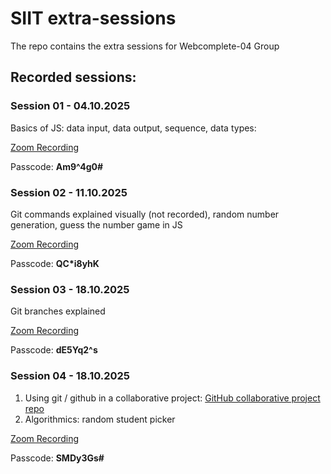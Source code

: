 # SIIT extra-sessions

The repo contains the extra sessions for Webcomplete-04 Group 

## Recorded sessions: 

### Session 01 - 04.10.2025
Basics of JS: data input, data output, sequence, data types:

[Zoom Recording](https://scoalainformala.zoom.us/rec/share/ft_bbQw6uXmaD_J4FBgQ2SiKTFbBebxR-PNSUYX8CyWeiDNukX6FH6Wp2RJYyxbB.JSbiQhWgc0Iw_crL)

Passcode: **Am9^4g0#**


### Session 02 - 11.10.2025
Git commands explained visually (not recorded), random number generation, guess the number game in JS

[Zoom Recording](https://scoalainformala.zoom.us/rec/share/v50JfzcnL8fX55sAOL8M0cpiEv-SEeMMkKBz0DkMimVX_uvWX1DwawbccO0QyrdV.hnZnrO9u4XwKtkzL)

Passcode: **QC*i8yhK**


### Session 03 - 18.10.2025
Git branches explained

[Zoom Recording](https://scoalainformala.zoom.us/rec/share/jXDZlLOfsBhJGkHr4djMkwCj51yU_cEgzSisiKe-FFudSVu4wIpbnsethA52Q-aS.uDjlVYGYBee7ie8C)

Passcode: **dE5Yq2^s**


### Session 04 - 18.10.2025
1. Using git / github in a collaborative project: [GitHub collaborative project repo](https://github.com/web-complete-04/web-complete-collaborative-test)
2. Algorithmics: random student picker

[Zoom Recording](https://scoalainformala.zoom.us/rec/share/v2CL1KG3oCsiBqEuEZHt4ENLnVgvUpe-Hu9xeusnTYIs7dETsYOxvihnWObUYJma.bw5fCv1850CR8cyu)

Passcode: **SMDy3Gs#**
